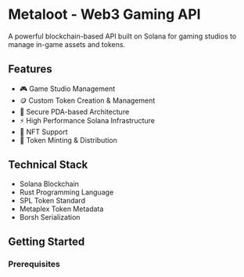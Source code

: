 # Metaloot - Web3 Gaming API

A powerful blockchain-based API built on Solana for gaming studios to manage in-game assets and tokens.

## Features

- 🎮 Game Studio Management
- 🪙 Custom Token Creation & Management 
- 🔐 Secure PDA-based Architecture
- ⚡ High Performance Solana Infrastructure
- 💎 NFT Support
- 🔄 Token Minting & Distribution

## Technical Stack

- Solana Blockchain
- Rust Programming Language
- SPL Token Standard
- Metaplex Token Metadata
- Borsh Serialization

## Getting Started

### Prerequisites
